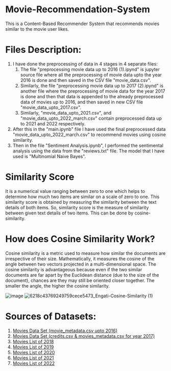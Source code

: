# Movie-Recommendation-System

This is a Content-Based Recommender System that recommends movies similar to the movie user likes.

# Files Description:
1. I have done the preprocessing of data in 4 stages in 4 separate files:
    1. The file "preprocessing movie data up to 2016 (1).ipynd" is jupyter source file where all the preprocessing of movie
          data upto the year 2016 is done and then saved in the CSV file "movie_data.csv".
    2. Similarly, the file "preprocessing movie data up to 2017 (2).ipynd" is another file where the preprocessing of movie
          data for the year 2017 is done and then that data is appended to the already preprocessed data of movies up to 2016, and then saved in new CSV file 
            "movie_data_upto_2017.csv".
    3. Similarly, "movie_data_upto_2021.csv", and "movie_data_upto_2022_march.csv" contain preprocessed data up to 2021 and 2022 respectively.
2. After this in the "main.ipynb" file I have used the final preprocessed data "movie_data_upto_2022_march.csv" to recommend movies using cosine similarity.
3. Then in the file "Sentiment Analysis.ipynb", I performed the sentimental analysis using the data from the "reviews.txt" file. The model that I have used is "Multinomial Naive Bayes".
   
# Similarity Score
It is a numerical value ranging between zero to one which helps to determine how much two items are similar on a scale of zero to one. This similarity score is obtained by measuring the similarity between the text details of both items. So, similarity score is the measure of similarity between given text details of two items. This can be done by cosine-similarity.

# How does Cosine Similarity Work?
Cosine similarity is a metric used to measure how similar the documents are irrespective of their size.
Mathematically, it measures the cosine of the angle between two vectors projected in a multi-dimensional space.
The cosine similarity is advantageous because even if the two similar documents are far apart by the Euclidean distance
(due to the size of the document), chances are they may still be oriented closer together. The smaller the angle, the higher the cosine similarity.

![image](https://github.com/Pranjal1004/Movie-Recommendation-System/assets/103432960/a3140414-caca-4991-9f68-653160360b6d)
![6218c43769249759cece5473_Engati-Cosine-Similarity (1)](https://github.com/Pranjal1004/Movie-Recommendation-System/assets/103432960/9e6b0e5f-ebf8-4810-8b17-9a23bc26ab0e)



# Sources of Datasets:
1. <a href="https://en.wikipedia.org/wiki/List_of_American_films_of_2022">
      Movies Data Set (movie_metadata.csv upto 2016) </a>
2. <a href="https://www.kaggle.com/datasets/rounakbanik/the-movies-dataset?resource=download&select=movies_metadata.csv)https://www.kaggle.com/datasets/rounakbanik/the-movies-dataset?resource=download&select=movies_metadata.csv">
      Movies Data Set (credits.csv & movies_metadata.csv for year 2017) </a>
3. <a href="https://en.wikipedia.org/wiki/List_of_American_films_of_2018">
      Movies List of 2018</a>
4.  <a href="https://en.wikipedia.org/wiki/List_of_American_films_of_2019">
      Movies List of 2019</a>
5. <a href="https://en.wikipedia.org/wiki/List_of_American_films_of_2020">
      Movies List of 2020</a>
6. <a href="https://en.wikipedia.org/wiki/List_of_American_films_of_2021">
      Movies List of 2021</a>
7. <a href="https://en.wikipedia.org/wiki/List_of_American_films_of_2022">
      Movies List of 2022</a>
